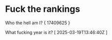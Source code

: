 # Fuck the rankings

Who the hell am I?
{ 17409625 }

What fucking year is it?
[ 2025-03-19T13:46:40Z ]

